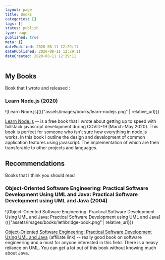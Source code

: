 ```yaml
---
layout: page
title: Books
categories: []
tags: []
status: publish
type: page
published: true
meta: {}
dateModified: 2020-08-11 12:29:11
datePublished: 2020-08-11 12:29:11
dateCreated: 2020-08-11 12:29:11
---
```


## My Books

Book that I wrote and released :

### Learn Node.js (2020)

![Learn Node.js]({{"assets/images/books/learn-nodejs.png" | relative_url}})

[Learn Node.js](https://learnnodejs.dev) -- is a free book that I wrote about getting up to speed with fullstack javascript development during COVID-19 (March-May 2020). This book is perfect for someone who isn't sure how everything in node.js works. In this book I outline the design and development of common application features using javascript. The implementation of which are then transferable to other projects and languages.

## Recommendations

Books that I think you should read

### Object-Oriented Software Engineering: Practical Software Development Using UML and Java: Practical Software Development using UML and Java (2004)

![Object-Oriented Software Engineering: Practical Software Development Using UML and Java: Practical Software Development using UML and Java]({{"assets/images/books/lethbridge-book.png" | relative_url}})

<a target="_blank" href="https://www.amazon.com/gp/product/0077109082/ref=as_li_tl?ie=UTF8&camp=1789&creative=9325&creativeASIN=0077109082&linkCode=as2&tag=alexkluew-20&linkId=48f45e12824716619379cd8ed9859925">Object-Oriented Software Engineering: Practical Software Development Using UML and Java</a><img src="//ir-na.amazon-adsystem.com/e/ir?t=alexkluew-20&l=am2&o=1&a=0077109082" width="1" height="1" border="0" alt="" style="border:none !important; margin:0px !important;" /> (affiliate link) -- really good book on software engineering and a must for anyone interested in this field. There is a heavy reliance on UML. You can get a lot out of this book without knowing much about Java.
